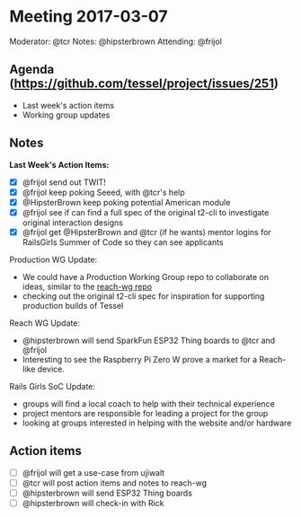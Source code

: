 # Meeting 2017-03-07

Moderator: @tcr
Notes: @hipsterbrown
Attending: @frijol

## Agenda (https://github.com/tessel/project/issues/251)

* Last week's action items
* Working group updates

## Notes

**Last Week's Action Items:**

- [X] @frijol send out TWIT!
- [X] @frijol keep poking Seeed, with @tcr's help
- [X] @HipsterBrown keep poking potential American module
- [X] @frijol see if can find a full spec of the original t2-cli to investigate original interaction designs
- [X] @frijol get @HipsterBrown and @tcr (if he wants) mentor logins for RailsGirls Summer of Code so they can see applicants

Production WG Update:

- We could have a Production Working Group repo to collaborate on ideas, similar to the [reach-wg repo](https://github.com/tessel/reach-wg)
- checking out the original t2-cli spec for inspiration for supporting production builds of Tessel

Reach WG Update:

- @hipsterbrown will send SparkFun ESP32 Thing boards to @tcr and @frijol
- Interesting to see the Raspberry Pi Zero W prove a market for a Reach-like device. 

Rails Girls SoC Update:

- groups will find a local coach to help with their technical experience
- project mentors are responsible for leading a project for the group
- looking at groups interested in helping with the website and/or hardware


## Action items

- [ ] @frijol will get a use-case from ujiwalt
- [ ] @tcr will post action items and notes to reach-wg
- [ ] @hipsterbrown will send ESP32 Thing boards
- [ ] @hipsterbrown will check-in with Rick
